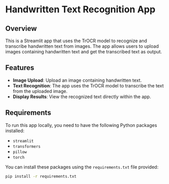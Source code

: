 # Handwritten Text Recognition App

## Overview

This is a Streamlit app that uses the TrOCR model to recognize and transcribe handwritten text from images. The app allows users to upload images containing handwritten text and get the transcribed text as output.

## Features

- **Image Upload**: Upload an image containing handwritten text.
- **Text Recognition**: The app uses the TrOCR model to transcribe the text from the uploaded image.
- **Display Results**: View the recognized text directly within the app.

## Requirements

To run this app locally, you need to have the following Python packages installed:

- `streamlit`
- `transformers`
- `pillow`
- `torch`

You can install these packages using the `requirements.txt` file provided:

```bash
pip install -r requirements.txt

